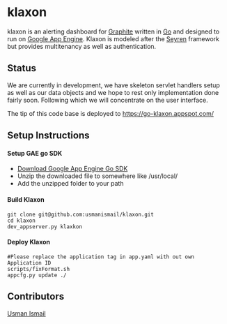 klaxon
======
klaxon is an alerting dashboard for [Graphite](http://graphite.wikidot.com/) written in [Go](|http://golang.org) and designed to run on [Google App Engine](https://developers.google.com/appengine/). Klaxon is modeled after the [Seyren](https://github.com/scobal/seyren) framework but provides multitenancy as well as authentication.

## Status
We are currently in development, we have skeleton servlet handlers setup as well as our data objects and we hope to rest only implementation done fairly soon. Following which we will concentrate on the user interface. 

The tip of this code base is deployed to https://go-klaxon.appspot.com/ 

## Setup Instructions
#### Setup GAE go SDK
* [Download Google App Engine Go SDK](https://developers.google.com/appengine/downloads#Google_App_Engine_SDK_for_Go)
* Unzip the downloaded file to somewhere like /usr/local/
* Add the unzipped folder to your path

#### Build Klaxon
	git clone git@github.com:usmanismail/klaxon.git
	cd klaxon
	dev_appserver.py klaxkon

#### Deploy Klaxon
	#Please replace the application tag in app.yaml with out own Application ID
	scripts/fixFormat.sh
	appcfg.py update ./


## Contributors 
[Usman Ismail](http://techtraits.com/usman.html)
